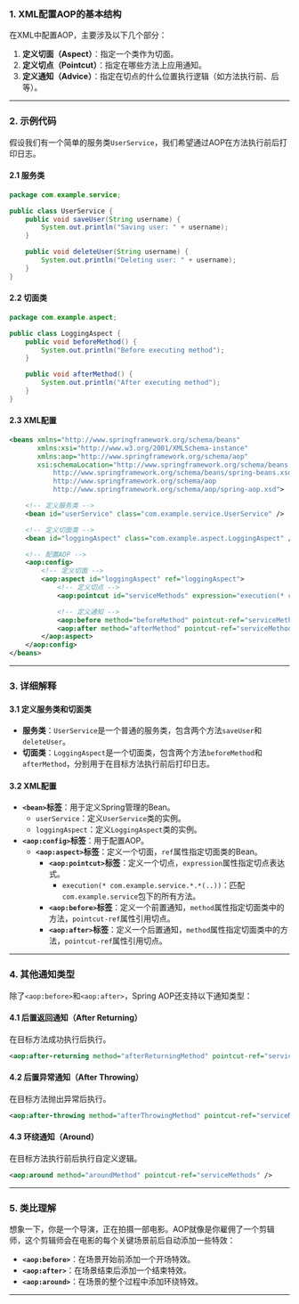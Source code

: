 ### 1. **XML配置AOP的基本结构**

在XML中配置AOP，主要涉及以下几个部分：
1. **定义切面（Aspect）**：指定一个类作为切面。
2. **定义切点（Pointcut）**：指定在哪些方法上应用通知。
3. **定义通知（Advice）**：指定在切点的什么位置执行逻辑（如方法执行前、后等）。

---

### 2. **示例代码**

假设我们有一个简单的服务类`UserService`，我们希望通过AOP在方法执行前后打印日志。

#### 2.1 服务类
```java
package com.example.service;

public class UserService {
    public void saveUser(String username) {
        System.out.println("Saving user: " + username);
    }

    public void deleteUser(String username) {
        System.out.println("Deleting user: " + username);
    }
}
```

#### 2.2 切面类
```java
package com.example.aspect;

public class LoggingAspect {
    public void beforeMethod() {
        System.out.println("Before executing method");
    }

    public void afterMethod() {
        System.out.println("After executing method");
    }
}
```

#### 2.3 XML配置
```xml
<beans xmlns="http://www.springframework.org/schema/beans"
       xmlns:xsi="http://www.w3.org/2001/XMLSchema-instance"
       xmlns:aop="http://www.springframework.org/schema/aop"
       xsi:schemaLocation="http://www.springframework.org/schema/beans
           http://www.springframework.org/schema/beans/spring-beans.xsd
           http://www.springframework.org/schema/aop
           http://www.springframework.org/schema/aop/spring-aop.xsd">

    <!-- 定义服务类 -->
    <bean id="userService" class="com.example.service.UserService" />

    <!-- 定义切面类 -->
    <bean id="loggingAspect" class="com.example.aspect.LoggingAspect" />

    <!-- 配置AOP -->
    <aop:config>
        <!-- 定义切面 -->
        <aop:aspect id="loggingAspect" ref="loggingAspect">
            <!-- 定义切点 -->
            <aop:pointcut id="serviceMethods" expression="execution(* com.example.service.*.*(..))" />

            <!-- 定义通知 -->
            <aop:before method="beforeMethod" pointcut-ref="serviceMethods" />
            <aop:after method="afterMethod" pointcut-ref="serviceMethods" />
        </aop:aspect>
    </aop:config>
</beans>
```

---

### 3. **详细解释**

#### 3.1 定义服务类和切面类
- **服务类**：`UserService`是一个普通的服务类，包含两个方法`saveUser`和`deleteUser`。
- **切面类**：`LoggingAspect`是一个切面类，包含两个方法`beforeMethod`和`afterMethod`，分别用于在目标方法执行前后打印日志。

#### 3.2 XML配置
- **`<bean>`标签**：用于定义Spring管理的Bean。
  - `userService`：定义`UserService`类的实例。
  - `loggingAspect`：定义`LoggingAspect`类的实例。
- **`<aop:config>`标签**：用于配置AOP。
  - **`<aop:aspect>`标签**：定义一个切面，`ref`属性指定切面类的Bean。
    - **`<aop:pointcut>`标签**：定义一个切点，`expression`属性指定切点表达式。
      - `execution(* com.example.service.*.*(..))`：匹配`com.example.service`包下的所有方法。
    - **`<aop:before>`标签**：定义一个前置通知，`method`属性指定切面类中的方法，`pointcut-ref`属性引用切点。
    - **`<aop:after>`标签**：定义一个后置通知，`method`属性指定切面类中的方法，`pointcut-ref`属性引用切点。

---

### 4. **其他通知类型**

除了`<aop:before>`和`<aop:after>`，Spring AOP还支持以下通知类型：

#### 4.1 后置返回通知（After Returning）
在目标方法成功执行后执行。
```xml
<aop:after-returning method="afterReturningMethod" pointcut-ref="serviceMethods" />
```

#### 4.2 后置异常通知（After Throwing）
在目标方法抛出异常后执行。
```xml
<aop:after-throwing method="afterThrowingMethod" pointcut-ref="serviceMethods" />
```

#### 4.3 环绕通知（Around）
在目标方法执行前后执行自定义逻辑。
```xml
<aop:around method="aroundMethod" pointcut-ref="serviceMethods" />
```

---

### 5. **类比理解**

想象一下，你是一个导演，正在拍摄一部电影。AOP就像是你雇佣了一个剪辑师，这个剪辑师会在电影的每个关键场景前后自动添加一些特效：

- **`<aop:before>`**：在场景开始前添加一个开场特效。
- **`<aop:after>`**：在场景结束后添加一个结束特效。
- **`<aop:around>`**：在场景的整个过程中添加环绕特效。

---

